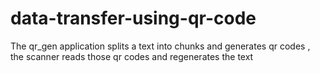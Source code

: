 # data-transfer-using-qr-code

The qr_gen application splits a text into chunks and generates qr codes , the scanner reads those qr codes and regenerates the text

